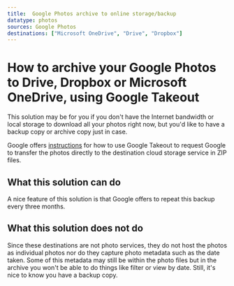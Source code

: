 ```yaml
---
title:  Google Photos archive to online storage/backup
datatype: photos
sources: Google Photos
destinations: ["Microsoft OneDrive", "Drive", "Dropbox"]
---
```


# How to archive your Google Photos to Drive, Dropbox or Microsoft OneDrive, using Google Takeout

This solution may be for you if you don't have the Internet bandwidth or local storage to download all your photos
right now, but you'd like to have a backup copy or archive copy just in case. 

Google offers [instructions](https://support.google.com/accounts/answer/3024190) for how to use Google Takeout 
to request Google to transfer the photos directly to the destination cloud storage service in ZIP files.  

## What this solution can do

A nice feature of this solution is that Google offers to repeat this backup every three months.

## What this solution does not do

Since these destinations are not photo services, they do not host the photos as individual photos
nor do they capture photo metadata such as the date taken.  Some of this metadata may still be
within the photo files but in the archive you won't be able to do things like filter or view by 
date.  Still, it's nice to know you have a backup copy.
